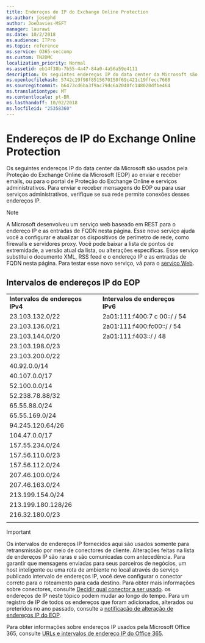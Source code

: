 ```yaml
---
title: Endereços de IP do Exchange Online Protection
ms.author: josephd
author: JoeDavies-MSFT
manager: laurawi
ms.date: 10/2/2018
ms.audience: ITPro
ms.topic: reference
ms.service: O365-seccomp
ms.custom: TN2DMC
localization_priority: Normal
ms.assetid: eb14f38b-7b55-4a47-84a0-4a56a59e4111
description: Os seguintes endereços IP do data center da Microsoft são usados pela Proteção do Exchange Online da Microsoft (EOP) ao enviar e receber emails, ou para o portal de Proteção do Exchange Online e serviços administrativos. Para enviar e receber mensagens do EOP ou para usar serviços administrativos, verifique se sua rede permite conexões desses endereços IP.
ms.openlocfilehash: 5742c19f98f8515670150f69c421c19ffecc7668
ms.sourcegitcommit: b6473cd6ba3f9ac79dc6a2040fc148020dfbe464
ms.translationtype: MT
ms.contentlocale: pt-BR
ms.lasthandoff: 10/02/2018
ms.locfileid: "25358360"
---
```

# <a name="exchange-online-protection-ip-addresses"></a>Endereços de IP do Exchange Online Protection

Os seguintes endereços IP do data center da Microsoft são usados pela Proteção do Exchange Online da Microsoft (EOP) ao enviar e receber emails, ou para o portal de Proteção do Exchange Online e serviços administrativos. Para enviar e receber mensagens do EOP ou para usar serviços administrativos, verifique se sua rede permite conexões desses endereços IP.
 
> [!NOTE]
> A Microsoft desenvolveu um serviço web baseado em REST para o endereço IP e as entradas de FQDN nesta página. Esse novo serviço ajuda você a configurar e atualizar os dispositivos de perímetro de rede, como firewalls e servidores proxy. Você pode baixar a lista de pontos de extremidade, a versão atual da lista, ou alterações específicas. Esse serviço substitui o documento XML, RSS feed e o endereço IP e as entradas de FQDN nesta página. Para testar esse novo serviço, vá para o [serviço Web](https://support.office.com/article/managing-office-365-endpoints-99cab9d4-ef59-4207-9f2b-3728eb46bf9a#webservice). 
 
## <a name="eop-ip-address-ranges"></a>Intervalos de endereços IP do EOP

||||
|:-----|:-----|:-----|
|**Intervalos de endereços IPv4** <br/> |**Intervalos de endereços IPv6** <br/> |
| 23.103.132.0/22 | 2a01:111:f400:7 c 00::/ / 54 |
| 23.103.136.0/21 | 2a01:111:f400:fc00::/ / 54 |
| 23.103.144.0/20 | 2a01:111:f403::/ / 48 |
| 23.103.198.0/23 |  |
| 23.103.200.0/22 |  |
| 40.92.0.0/14 |  |
| 40.107.0.0/17 |  |
| 52.100.0.0/14 |  |
| 52.238.78.88/32 |  |
| 65.55.88.0/24 |  |
| 65.55.169.0/24 |  |
| 94.245.120.64/26 |  |
| 104.47.0.0/17 |  |
| 157.55.234.0/24 |  |
| 157.56.110.0/23 |  |
| 157.56.112.0/24 |  |
| 207.46.100.0/24 |  |
| 207.46.163.0/24 |  |
| 213.199.154.0/24 |  |
| 213.199.180.128/26 |  |
| 216.32.180.0/23 |  |
||||
 
> [!IMPORTANT]
> Os intervalos de endereços IP fornecidos aqui são usados somente para retransmissão por meio de conectores de cliente. Alterações feitas na lista de endereços IP são raras e são comunicadas com antecedência. Para garantir que mensagens enviadas para seus parceiros de negócios, um host inteligente ou uma rota de ambiente no local através do serviço publicado intervalo de endereços IP, você deve configurar o conector correto para o roteamento para cada destino. Para obter mais informações sobre conectores, consulte [Decidir qual conector a ser usado](https://docs.microsoft.com/exchange/mail-flow-best-practices/use-connectors-to-configure-mail-flow/set-up-connectors-to-route-mail). os endereços de IP neste tópico podem mudar ao longo do tempo. Para um registro de IP de todos os endereços que foram adicionados, alterados ou preteridos no ano passado, consulte a [notificação de alteração de endereços IP do EOP](change-notification-for-eop-ip-addresses.md). 
 
Para obter informações sobre endereços IP usados pela Microsoft Office 365, consulte [URLs e intervalos de endereço IP do Office 365](https://go.microsoft.com/fwlink/p/?LinkId=324165).

